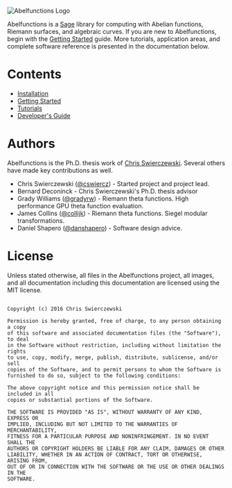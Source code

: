 ![Abelfunctions Logo](https://raw.githubusercontent.com/abelfunctions/abelfunctions/master/doc/img/logo.png)

Abelfunctions is a [Sage](http://www.sagemath.org) library for computing with
Abelian functions, Riemann surfaces, and algebraic curves. If you are new to
Abelfunctions, begin with the
[Getting Started](https://github.com/abelfunctions/abelfunctions/blob/master/doc/GettingStarted.md)
guide. More tutorials, application areas, and complete software reference is
presented in the documentation below.

# Contents

* [Installation](https://github.com/abelfunctions/abelfunctions/blob/master/doc/Installation.md)
* [Getting Started](https://github.com/abelfunctions/abelfunctions/blob/master/doc/GettingStarted.md)
* [Tutorials](https://github.com/abelfunctions/abelfunctions/blob/master/doc/Tutorials.md)
* [Developer's Guide](https://github.com/abelfunctions/abelfunctions/blob/master/doc/DevelopersGuide.md)

# Authors

Abelfunctions is the Ph.D. thesis work of
[Chris Swierczewski](http://www.cswiercz.info). Several others have made key
contributions as well.

* Chris Swierczewski ([@cswiercz](https://github.com/cswiercz)) - Started
  project and project lead.
* Bernard Deconinck - Chris Swierczewski's Ph.D. thesis advisor
* Grady Williams ([@gradyrw](https://github.com/gradyrw)) - Riemann theta
  functions. High performance GPU theta function evaluation.
* James Collins ([@collijk](https://github.com/collijk)) - Riemann theta
  functions. Siegel modular transformations.
* Daniel Shapero ([@danshapero](https://github.com/danshapero)) - Software
  design advice.

# License

Unless stated otherwise, all files in the Abelfunctions project, all images, and
all documentation including this documentation are licensed using the MIT
license.

```MIT License

Copyright (c) 2016 Chris Swierczewski

Permission is hereby granted, free of charge, to any person obtaining a copy
of this software and associated documentation files (the "Software"), to deal
in the Software without restriction, including without limitation the rights
to use, copy, modify, merge, publish, distribute, sublicense, and/or sell
copies of the Software, and to permit persons to whom the Software is
furnished to do so, subject to the following conditions:

The above copyright notice and this permission notice shall be included in all
copies or substantial portions of the Software.

THE SOFTWARE IS PROVIDED "AS IS", WITHOUT WARRANTY OF ANY KIND, EXPRESS OR
IMPLIED, INCLUDING BUT NOT LIMITED TO THE WARRANTIES OF MERCHANTABILITY,
FITNESS FOR A PARTICULAR PURPOSE AND NONINFRINGEMENT. IN NO EVENT SHALL THE
AUTHORS OR COPYRIGHT HOLDERS BE LIABLE FOR ANY CLAIM, DAMAGES OR OTHER
LIABILITY, WHETHER IN AN ACTION OF CONTRACT, TORT OR OTHERWISE, ARISING FROM,
OUT OF OR IN CONNECTION WITH THE SOFTWARE OR THE USE OR OTHER DEALINGS IN THE
SOFTWARE.
```
